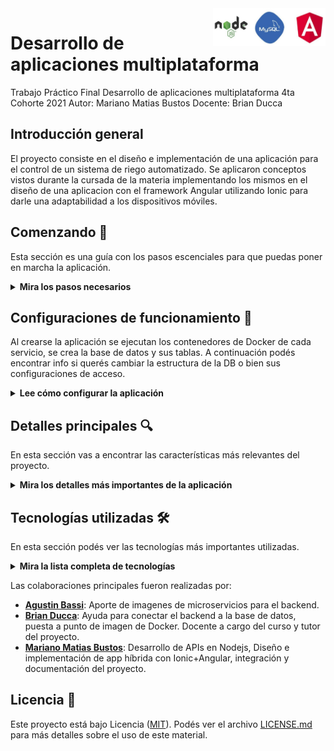 <a href="https://github.com/brianducca/dam">
    <img src="doc/stack.jpg" alt="logo" title="TP FINAL DAM" align="right" width="180" height="60" />
</a>

Desarrollo de aplicaciones multiplataforma
===========================================

Trabajo Práctico Final
Desarrollo de aplicaciones multiplataforma
4ta Cohorte 2021
Autor: Mariano Matias Bustos
Docente: Brian Ducca

## Introducción general
El proyecto consiste en el diseño e implementación de una aplicación para el control de un sistema de riego automatizado. Se aplicaron conceptos vistos durante la cursada de la materia implementando los mismos en el diseño de una aplicacion con el framework Angular utilizando Ionic para darle una adaptabilidad a los dispositivos móviles.

## Comenzando 🚀

Esta sección es una guía con los pasos escenciales para que puedas poner en marcha la aplicación.

<details><summary><b>Mira los pasos necesarios</b></summary><br>

### Descargar el código

Para descargar el código, lo más conveniente es que realices un `fork` de este proyecto a tu cuenta personal haciendo click en [este link](https://github.com/marianobustos/DAM-TP-FINAL-BUSTOS/fork). Una vez que ya tengas el fork a tu cuenta, descargalo con este comando (acordate de poner tu usuario en el link):

```
git clone https://github.com/USER/DAM-TP-FINAL-BUSTOS.git
```

> En caso que no tengas una cuenta en Github podes clonar directamente este repo.

```
git clone https://github.com/marianobustos/DAM-TP-FINAL-BUSTOS.git
```
### Instalar las dependencias

Para correr este proyecto es necesario que instales `Docker` y `Docker Compose`. 

En [este artículo](https://www.gotoiot.com/pages/articles/docker_installation_linux/) publicado en nuestra web están los detalles para instalar Docker y Docker Compose en una máquina Linux.

En caso que quieras instalar las herramientas en otra plataforma o tengas algún incoveniente, podes leer la documentación oficial de [Docker](https://docs.docker.com/get-docker/) y también la de [Docker Compose](https://docs.docker.com/compose/install/).

El resto de las dependencias se instalarán automaticamente con Docker.

### Ejecutar la aplicación

Para ejecutar la aplicación solo tenés que correr el comando:
`docker-compose up` desde la raíz del proyecto. Este comando va a descargar las imágenes de Docker de node, de la base datos y generará una imagen del Ionic-client a partir del docker file incluido en el repositorio. Una vez que esto se haya completado (puede tardar según la conexión a internet), la aplicación se ejecutará los servicios mencionados.

Luego se podrá acceder con un browser a la vista de la aplicación desde la URL: `http://localhost:8100/`.

Continuá explorando el proyecto una vez que lo tengas funcionando.

</details>

## Configuraciones de funcionamiento 🔩

Al crearse la aplicación se ejecutan los contenedores de Docker de cada servicio, se crea la base de datos y sus tablas. A continuación podés encontrar info si querés cambiar la estructura de la DB o bien sus configuraciones de acceso.

<details><summary><b>Lee cómo configurar la aplicación</b></summary><br>

### Configuración de la DB

Como ya comprobaste, para acceder PHPMyAdmin tenés que ingresar en la URL [localhost:8001/](http://localhost:8001/). En el login del administrador, el usuario para acceder a la db es `root` y contraseña es la variable `MYSQL_ROOT_PASSWORD` del archivo `docker-compose.yml`.

Si quisieras cambiar la contraseña, puertos, hostname u otras configuraciones de la DB deberías primero modificar el servicio de la DB en el archivo `docker-compose.yml` y luego actualizar las configuraciones para acceder desde PHPMyAdmin y el servicio de NodeJS.

### Estructura de la DB

Al iniciar el servicio de la base de datos, si esta no está creada toma el archivo que se encuentra en `db/dumps/estructuraTPDAM-phpmyadmin.sql` para crear la base de datos automáticamente.

En ese archivo está la configuración de la base de datos `DAM` y otras configuraciones más. Si quisieras cambiar algunas configuraciones deberías modificar este archivo y crear nuevamente la base de datos para que se tomen en cuenta los cambios.

Tené en cuenta que la base de datos se crea con permisos de superusuario por lo que no podrías borrar el directorio con tu usuario de sistema, para eso debés hacerlo con permisos de administrador. En ese caso podés ejecutar el comando `sudo rm -r db/data` para borrar el directorio completo.



</details>

## Detalles principales 🔍

En esta sección vas a encontrar las características más relevantes del proyecto.

<details><summary><b>Mira los detalles más importantes de la aplicación</b></summary><br>
<br>


### Organización del proyecto

En la siguiente ilustración podés ver cómo está organizado el proyecto para que tengas en claro qué cosas hay en cada lugar.

```sh
├── db                                          # directorio de la DB
│   ├── data                                    # estructura y datos de la DB
│   └── dumps                                   # directorio de estructuras de la DB
│       └── estructuraTPDAM-phpmyadmin.sql      # estructura con la base de datos "estructuraTPDAM-phpmyadmin"
├── doc                                         # documentacion general del proyecto
└── Ionic                                       # directorio raiz del frontend
│   ├── src                                     # directorio del código principal de Ionic
│   │   └── app                                 # directorio de paginas de la aplicación
│   │       ├── dispositivo                     # página de dispositivo
│   │       ├── log                             # página de log
│   │       ├── main                            # página principal
│   │       ├── mediciones                      # página de mediciones
│   │       ├── model                           # módulo con modelos de datos para mediciones-dispositivos-log
│   │       ├── pipe                            # componente para el custom pipe
│   │       └── services                        # módulo con servicios de la aplicación
│   └── package.json                            # configuración de dependencias de Ionic
└── node                                        # directorio raiz del backend
│   ├── mysql                                   # directorio del pool de conexiones de MySQL
│   ├── routes                                  # directorio raiz de las rutas hacia APIs de los servicios
│   │   ├── dispositivo                         # directorio de los endpoints de dispositivos
│   │   ├── logs                                # directorio de los endpoints de logs
│   │   └── medicion                            # directorio de los endpoints de mediciones
│   └── index.js                                # archivo principal de la API de NodeJS
├── docker-compose.yml          # archivo de configuración de servicios de Docker
├── README.md                   # descripción de la documentación del proyecto
└── .git                        # directorio de control de versiones
```

### La base de datos

<details><summary><b>Ver detalle de la base de datos</b></summary><br>

La base de datos se comunica con el servicio de NodeJS y permite almacenar el estado de los dispositivos en la tabla **Devices**. Ejecuta un motor **MySQL versión 5.7** y permite que la comunicación con sus clientes pueda realizarse usando usuario y contraseña en texto plano. En versiones posteriores es necesario brindar claves de acceso, por este motivo la versión 5.7 es bastante utilizada para fases de desarrollo.

En la siguiente imagen se pueder ver el DER de la base de datos:
![DER](doc/DER.png)

### El administrador de la DB

Para esta aplicación se usa **PHPMyAdmin**, que es un administrador de base de datos web muy utilizado y que podés utilizar en caso que quieras realizar operaciones con la base, como crear tablas, modificar columnas, hacer consultas y otras cosas más.

</details>

### Frontend

<details><summary><b>Ver detalle del frontend</b></summary><br>

A continuación se muestran las diferentes vistas de la aplicación:


![Pagina principal](doc/main.png)

![Vista de dispositivo](doc/dispositivo.png)

![Vista de mediciones](doc/mediciones.png)

![Vista de logs](doc/logs.png)

</details>

### Backend

El backend se implemento con NodeJS y Express.js, creando una API REST para la comunicación entre el frontend y los servicios CRUD hacia la base de datos. 

<details><summary><b>Ver los endpoints disponibles</b></summary><br>

1) Devolver el estado de los dispositivos.

```json
{
    "method": "get",
    "request_headers": "/main/api/dispositivo",
    "request_body": "",
    "response_code": 200,
    "request_body": {
        "dispositivo": [
            {
                "dispositivoId": Number,
                "Nombre": String,
                "ubicacion": String,
                "electrovalvulaId": Number
            }
        ]
    },
}
``` 
2) Devolver lista de mediciones de un dispositivo.

```json
{
    "method": "get",
    "request_headers": "/main/api/medicion/:idDispositivo/todas",
    "request_body": "",
    "response_code": 200,
    "request_body": {
        "dispositivo": [
            {
                "dispositivoId": Number,
                "medicionId": number,
                "valor": String,
                "fecha": Datetime
            }
            ...
            {
                "dispositivoId": Number,
                "medicionId": number,
                "valor": String,
                "fecha": Datetime
            }
        ]
    },
}
``` 
3) Devolver la medición más reciente de un dispositivo.

```json
{
    "method": "get",
    "request_headers": "/main/api/medicion/:idDispositivo",
    "request_body": "",
    "response_code": 200,
    "request_body": {
        "dispositivo": [
            {
                "dispositivoId": Number,
                "medicionId": number,
                "valor": String,
                "fecha": Datetime
            }
        ]
    },
}
``` 

4) Agregar una nueva medición de un dispositivo.

```json
{
    "method": "post",
    "request_headers": "/main/api/medicion/agregar",
    "request_body": "fecha:medicion.fecha,valor:medicion.valor,dispositivoId:medicion.dispositivoId",
    "response_code": 200,
    "request_body": {
        "dispositivo": [
            {
                "dispositivoId": Number,
                "medicionId": number,
                "valor": String,
                "fecha": Datetime
            }            
        ]
    },
}
``` 

5) Devolver lista de logs de un dispositivo.

```json
{
    "method": "get",
    "request_headers": "/main/api/logs/:idElectrovalvula/todas",
    "request_body": "",
    "response_code": 200,
    "request_body": {
        "dispositivo": [
            {
                "logRiegoId": Number,
                "fecha": Datetime,
                "apertura": Number,
                "electrovalvulaId": Number
            }
        ]
    },
}
``` 

6) Agregar un nuevo log de un dispositivo.

```json
{
    "method": "post",
    "request_headers": "/main/api/logs/agregar",
    "request_body": "logRiegoId:log.LogRiegoId, electrovalvulaId:log.ElectrovalvulaId, apertura:log.Apertura, fecha:log.Fecha",
    "response_code": 200,
    "request_body": {
        "dispositivo": [
            {
                "logRiegoId": Number,
                "fecha": Datetime,
                "apertura": Number,
                "electrovalvulaId": Number
            }
        ]
    },
}
``` 

</details>

</details>

## Tecnologías utilizadas 🛠️

En esta sección podés ver las tecnologías más importantes utilizadas.

<details><summary><b>Mira la lista completa de tecnologías</b></summary><br>

* [Docker](https://www.docker.com/) - Ecosistema que permite la ejecución de contenedores de software.
* [Docker Compose](https://docs.docker.com/compose/) - Herramienta que permite administrar múltiples contenedores de Docker.
* [MySQL](https://www.mysql.com/) - Base de datos para consultar y almacenar datos.
* [PHPMyAdmin](https://www.phpmyadmin.net/) - Administrador web de base de datos.
* [Node JS](https://nodejs.org/es/) - Motor de ejecución de código JavaScript en backend.
* [Express](https://expressjs.com/es/) - Framework web utilizado para crear la API del proyecto.
* [Angular](https://angular.io/) - Framework utilizado para desarrollar el frontend.
* [Ionic](https://ionicframework.com/) - Framework utilizado para crear aplicaciones híbridas (web/mobile).

</details>

Las colaboraciones principales fueron realizadas por:

* **[Agustin Bassi](https://github.com/agustinBassi)**: Aporte de imagenes de microservicios para el backend.
* **[Brian Ducca](https://github.com/brianducca)**: Ayuda para conectar el backend a la base de datos, puesta a punto de imagen de Docker. Docente a cargo del curso y tutor del proyecto.
* **[Mariano Matias Bustos](https://github.com/marianobustos)**: Desarrollo de APIs en Nodejs, Diseño e implementación de app híbrida con Ionic+Angular, integración y documentación del proyecto.

## Licencia 📄

Este proyecto está bajo Licencia ([MIT](https://choosealicense.com/licenses/mit/)). Podés ver el archivo [LICENSE.md](LICENSE.md) para más detalles sobre el uso de este material.